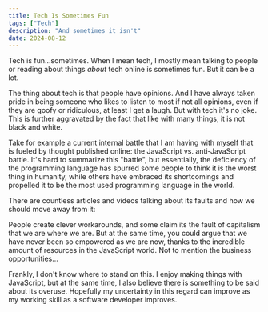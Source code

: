 ```yaml
---
title: Tech Is Sometimes Fun
tags: ["Tech"]
description: "And sometimes it isn't"
date: 2024-08-12
---
```


Tech is fun...sometimes. When I mean tech, I mostly mean talking to people or reading about things *about* tech online is sometimes fun. But it can be a lot.

The thing about tech is that people have opinions. And I have always taken pride in being someone who likes to listen to most if not all opinions, even if they are goofy or ridiculous, at least I get a laugh. But with tech it's no joke. This is further aggravated by the fact that like with many things, it is not black and white.

Take for example a current internal battle that I am having with myself that is fueled by thought published online: the JavaScript vs. anti-JavaScript battle. It's hard to summarize this "battle", but essentially, the deficiency of the programming language has spurred some people to think it is the worst thing in humanity, while others have embraced its shortcomings and propelled it to be the most used programming language in the world.

There are countless articles and videos talking about its faults and how we should move away from it:

People create clever workarounds, and some claim its the fault of capitalism that we are where we are. But at the same time, you could argue that we have never been so empowered as we are now, thanks to the incredible amount of resources in the JavaScript world. Not to mention the business opportunities...

Frankly, I don't know where to stand on this. I enjoy making things with JavaScript, but at the same time, I also believe there is something to be said about its overuse. Hopefully my uncertainty in this regard can improve as my working skill as a software developer improves.
